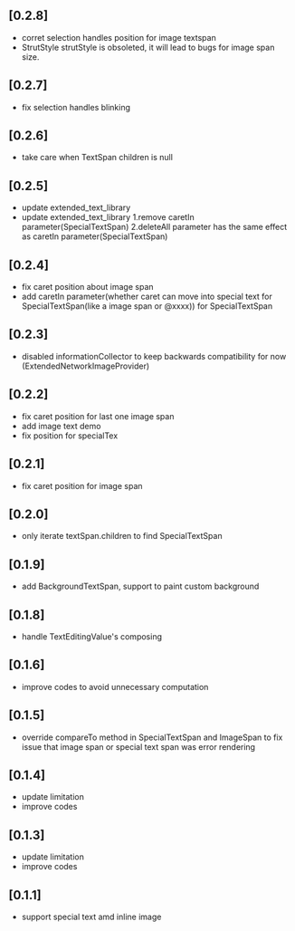 ## [0.2.8]

* corret selection handles position for image textspan
* StrutStyle strutStyle is obsoleted, it will lead to bugs for image span size.

## [0.2.7]

* fix selection handles blinking

## [0.2.6]

* take care when TextSpan children is null

## [0.2.5]

* update extended_text_library
* update extended_text_library
1.remove caretIn parameter(SpecialTextSpan)
2.deleteAll parameter has the same effect as caretIn parameter(SpecialTextSpan)

## [0.2.4]

* fix caret position about image span
* add caretIn parameter(whether caret can move into special text for SpecialTextSpan(like a image span or @xxxx)) for SpecialTextSpan

## [0.2.3]

* disabled informationCollector to keep backwards compatibility for now (ExtendedNetworkImageProvider)

## [0.2.2]

* fix caret position for last one image span
* add image text demo
* fix position for specialTex

## [0.2.1]

* fix caret position for image span

## [0.2.0]

* only iterate textSpan.children to find SpecialTextSpan

## [0.1.9]

* add BackgroundTextSpan, support to paint custom background

## [0.1.8]

* handle TextEditingValue's composing

## [0.1.6]

* improve codes to avoid unnecessary computation

## [0.1.5]

* override compareTo method in SpecialTextSpan and ImageSpan to
  fix issue that image span or special text span was error rendering

## [0.1.4]

* update limitation
* improve codes

## [0.1.3]

* update limitation
* improve codes

## [0.1.1]

* support special text amd inline image
